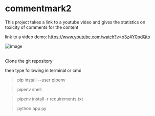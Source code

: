 # commentmark2

This project takes a link to a youtube video and gives the statistics on toxicity of comments for the content

link to a video demo: https://www.youtube.com/watch?v=o3z4Y0pdQto

![image](https://user-images.githubusercontent.com/65448224/169358900-88f47418-8328-48a4-9a9f-7d43804a9e56.png)

<br>
Clone the git repository

then type following in terminal or cmd

>pip install --user pipenv

>pipenv shell

>pipenv install -r requirements.txt

>python app.py

